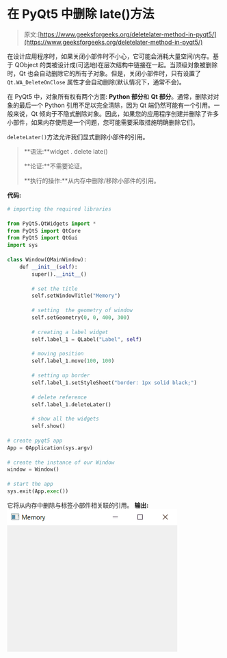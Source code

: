 # 在 PyQt5 中删除 late()方法

> 原文:[https://www.geeksforgeeks.org/deletelater-method-in-pyqt5/](https://www.geeksforgeeks.org/deletelater-method-in-pyqt5/)

在设计应用程序时，如果关闭小部件时不小心，它可能会消耗大量空间/内存。基于 QObject 的类被设计成(可选地)在层次结构中链接在一起。当顶级对象被删除时，Qt 也会自动删除它的所有子对象。但是，关闭小部件时，只有设置了`Qt.WA_DeleteOnClose` 属性才会自动删除(默认情况下，通常不会)。

在 PyQt5 中，对象所有权有两个方面: **Python 部分**和 **Qt 部分**。通常，删除对对象的最后一个 Python 引用不足以完全清除，因为 Qt 端仍然可能有一个引用。一般来说，Qt 倾向于不隐式删除对象。因此，如果您的应用程序创建并删除了许多小部件，如果内存使用是一个问题，您可能需要采取措施明确删除它们。

`deleteLater()`方法允许我们显式删除小部件的引用。

> **语法:**widget . delete late()
> 
> **论证:**不需要论证。
> 
> **执行的操作:**从内存中删除/移除小部件的引用。

**代码:**

```py
# importing the required libraries

from PyQt5.QtWidgets import * 
from PyQt5 import QtCore
from PyQt5 import QtGui
import sys

class Window(QMainWindow):
    def __init__(self):
        super().__init__()

        # set the title
        self.setWindowTitle("Memory")

        # setting  the geometry of window
        self.setGeometry(0, 0, 400, 300)

        # creating a label widget
        self.label_1 = QLabel("Label", self)

        # moving position
        self.label_1.move(100, 100)

        # setting up border
        self.label_1.setStyleSheet("border: 1px solid black;")

        # delete reference
        self.label_1.deleteLater()

        # show all the widgets
        self.show()

# create pyqt5 app
App = QApplication(sys.argv)

# create the instance of our Window
window = Window()

# start the app
sys.exit(App.exec())
```

它将从内存中删除与标签小部件相关联的引用。
**输出:**
![pyqt-deletelater](img/6256fa99e928c29d0309977dd0344732.png)